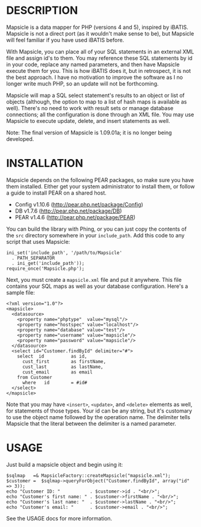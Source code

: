DESCRIPTION
===========
Mapsicle is a data mapper for PHP (versions 4 and 5), inspired by iBATIS.
Mapsicle is not a direct port (as it wouldn't make sense to be), but Mapsicle
will feel familiar if you have used iBATIS before.

With Mapsicle, you can place all of your SQL statements in an external XML file and
assign id's to them. You may reference these SQL statements by id in your code,
replace any named parameters, and then have Mapsicle execute them for you. This is
how iBATIS does it, but in retrospect, it is not the best approach. I have no
motivation to improve the software as I no longer write much PHP, so an update will
not be forthcoming.

Mapsicle will map a SQL select statement's results to an object or list of objects
(although, the option to map to a list of hash maps is available as well). There's no
need to work with result sets or manage database connections; all the configuration
is done through an XML file. You may use Mapsicle to execute update, delete, and
insert statements as well.

Note: The final version of Mapsicle is 1.09.01a; it is no longer being developed.

INSTALLATION
============
Mapsicle depends on the following PEAR packages, so make sure you have them
installed.  Either get your system administrator to install them, or follow a guide
to install PEAR on a shared host.

* Config v1.10.6 (http://pear.php.net/package/Config)
* DB v1.7.6 (http://pear.php.net/package/DB)
* PEAR v1.4.6 (http://pear.php.net/package/PEAR)

You can build the library with Phing, or you can just copy the contents of the `src`
directory somewhere in your `include_path`.  Add this code to any script that uses
Mapsicle:

    ini_set('include_path', '/path/to/Mapsicle'
      . PATH_SEPARATOR
      . ini_get('include_path'));
    require_once('Mapsicle.php');

Next, you must create a `mapsicle.xml` file and put it anywhere. This file contains
your SQL maps as well as your database configuration. Here's a sample file:

    <?xml version="1.0"?>
    <mapsicle>
      <datasource>
        <property name="phptype"  value="mysql"/>
        <property name="hostspec" value="localhost"/>
        <property name="database" value="test"/>
        <property name="username" value="mapsicle"/>
        <property name="password" value="mapsicle"/>
      </datasource>
      <select id="Customer.findById" delimiter="#">
        select  id          as id,
          cust_first        as firstName,
          cust_last         as lastName,
          cust_email        as email
        from Customer
          where   id        = #id#
      </select>
    </mapsicle>

Note that you may have `<insert>`, `<update>`, and `<delete>` elements as well, for
statements of those types.  Your id can be any string, but it's customary to use the
object name followed by the operation name.  The delimiter tells Mapsicle that the
literal between the delimiter is a named parameter.

USAGE
=====
Just build a mapsicle object and begin using it:

    $sqlmap   =& MapsicleFactory::createMapsicle("mapsicle.xml");
    $customer =  $sqlmap->queryForObject("Customer.findById", array("id" => 3));
    echo "Customer ID: "           . $customer->id . "<br/>";
    echo "Customer's first name: " . $customer->firstName . "<br/>";
    echo "Customer's last name: "  . $customer->lastName . "<br/>";
    echo "Customer's email: "      . $customer->email . "<br/>";

See the USAGE docs for more information.
